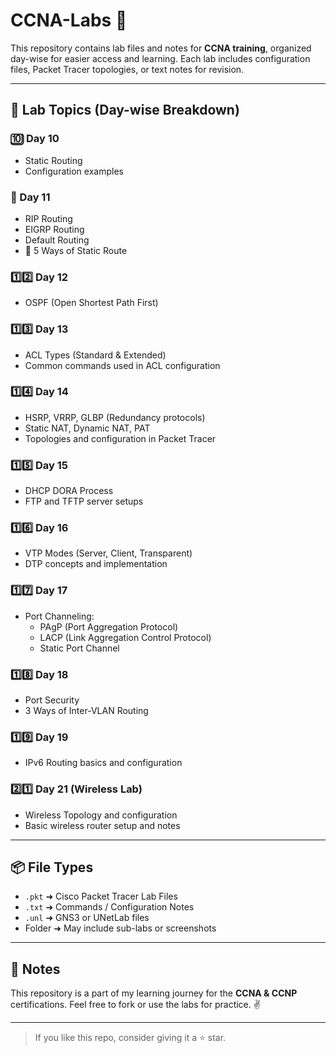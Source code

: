 # CCNA-Labs 📘

This repository contains lab files and notes for **CCNA training**, organized day-wise for easier access and learning. Each lab includes configuration files, Packet Tracer topologies, or text notes for revision.

---

## 📅 Lab Topics (Day-wise Breakdown)

### 🔟 Day 10
- Static Routing
- Configuration examples

### 🔢 Day 11
- RIP Routing
- EIGRP Routing
- Default Routing
- 🔁 5 Ways of Static Route

### 1️⃣2️⃣ Day 12
- OSPF (Open Shortest Path First)

### 1️⃣3️⃣ Day 13
- ACL Types (Standard & Extended)
- Common commands used in ACL configuration

### 1️⃣4️⃣ Day 14
- HSRP, VRRP, GLBP (Redundancy protocols)
- Static NAT, Dynamic NAT, PAT
- Topologies and configuration in Packet Tracer

### 1️⃣5️⃣ Day 15
- DHCP DORA Process
- FTP and TFTP server setups

### 1️⃣6️⃣ Day 16
- VTP Modes (Server, Client, Transparent)
- DTP concepts and implementation

### 1️⃣7️⃣ Day 17
- Port Channeling:
  - PAgP (Port Aggregation Protocol)
  - LACP (Link Aggregation Control Protocol)
  - Static Port Channel

### 1️⃣8️⃣ Day 18
- Port Security
- 3 Ways of Inter-VLAN Routing

### 1️⃣9️⃣ Day 19
- IPv6 Routing basics and configuration

### 2️⃣1️⃣ Day 21 (Wireless Lab)
- Wireless Topology and configuration
- Basic wireless router setup and notes

---

## 📦 File Types
- `.pkt` ➜ Cisco Packet Tracer Lab Files
- `.txt` ➜ Commands / Configuration Notes
- `.unl` ➜ GNS3 or UNetLab files
- Folder ➜ May include sub-labs or screenshots

---

## 📘 Notes
This repository is a part of my learning journey for the **CCNA & CCNP** certifications. Feel free to fork or use the labs for practice. ✌️

---

> If you like this repo, consider giving it a ⭐ star.
